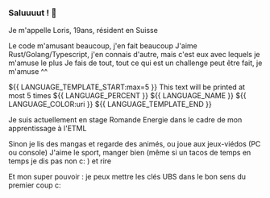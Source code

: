 ### Saluuuut ! 👋

Je m'appelle Loris, 19ans, résident en Suisse

Le code m'amusant beaucoup, j'en fait beaucoup
J'aime Rust/Golang/Typescript, j'en connais d'autre, mais c'est eux avec lequels je m'amuse le plus
Je fais de tout, tout ce qui est un challenge peut être fait, je m'amuse ^^

${{ LANGUAGE_TEMPLATE_START:max=5 }}
This text will be printed at most 5 times
${{ LANGUAGE_PERCENT }}
${{ LANGUAGE_NAME }}
${{ LANGUAGE_COLOR:uri }}
${{ LANGUAGE_TEMPLATE_END }}

Je suis actuellement en stage Romande Energie dans le cadre de mon apprentissage à l'ETML

Sinon je lis des mangas et regarde des animés, ou joue aux jeux-viédos (PC ou console)
J'aime le sport, manger bien (même si un tacos de temps en temps je dis pas non c: ) et rire

Et mon super pouvoir : je peux mettre les clés UBS dans le bon sens du premier coup c:
